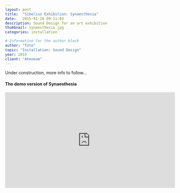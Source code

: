 ```yaml
---
layout: post
title:  "Sibelius Exhibition: Synaesthesia"
date:   2015-01-28 09:11:03
description: Sound Design for an art exhibition
thumbnail: synaesthesia.jpg
categories: installation

# Information for the author block
author: "Toto"
topic: "Installation: Sound Design"
year: 2015
client: "Ateneum"
---
```


Under construction, more info to follow... 

#### The demo version of Synaesthesia

<div class="resp-container">
<iframe width="560" height="315" src="https://www.youtube.com/embed/xOpcwxSpzqo?showinfo=0" frameborder="0" allow="autoplay; encrypted-media" allowfullscreen></iframe>
</div>